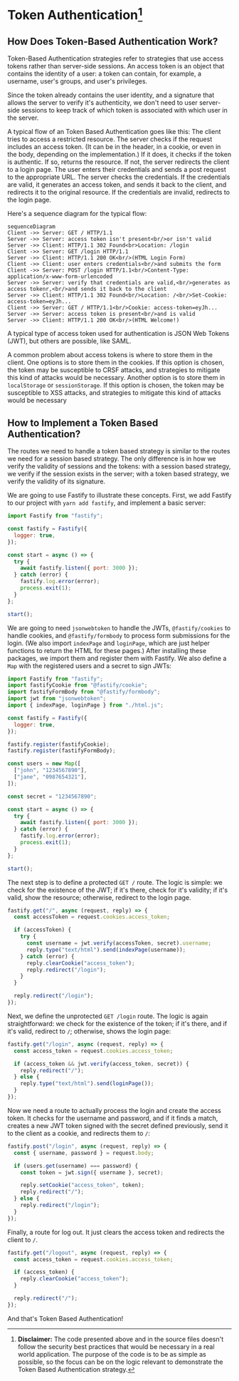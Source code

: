 # Token Authentication[^1]

## How Does Token-Based Authentication Work?

Token-Based Authentication strategies refer to strategies that use access
tokens rather than server-side sessions. An access token is an object that
contains the identity of a user: a token can contain, for example, a username,
user's groups, and user's privileges.

Since the token already contains the user identity, and a signature that allows
the server to verify it's authenticity, we don't need to user server-side
sessions to keep track of which token is associated with which user in the
server.

A typical flow of an Token Based Authentication goes like this: The client
tries to access a restricted resource. The server checks if the request
includes an access token. (It can be in the header, in a cookie, or even in the
body, depending on the implementation.) If it does, it checks if the token is
authentic. If so, returns the resource. If not, the server redirects the client
to a login page. The user enters their credentials and sends a post request to
the appropriate URL. The server checks the credentials. If the credentials are
valid, it generates an access token, and sends it back to the client, and
redirects it to the original resource. If the credentials are invalid,
redirects to the login page.

Here's a sequence diagram for the typical flow:

```mermaid
sequenceDiagram
Client ->> Server: GET / HTTP/1.1
Server ->> Server: access token isn't present<br/>or isn't valid
Server ->> Client: HTTP/1.1 302 Found<br>Location: /login
Client ->> Server: GET /login HTTP/1.1
Server ->> Client: HTTP/1.1 200 OK<br/>(HTML Login Form)
Client ->> Client: user enters credentials<br/>and submits the form
Client ->> Server: POST /login HTTP/1.1<br/>Content-Type: application/x-www-form-urlencoded
Server ->> Server: verify that credentials are valid,<br/>generates as access tokenr,<br/>and sends it back to the client
Server ->> Client: HTTP/1.1 302 Found<br/>Location: /<br/>Set-Cookie: access-token=eyJh...
Client ->> Server: GET / HTTP/1.1<br/>Cookie: access-token=eyJh...
Server ->> Server: access token is present<br/>and is valid
Server ->> Client: HTTP/1.1 200 OK<br/>(HTML Welcome!)
```

A typical type of access token used for authentication is JSON Web Tokens
(JWT), but others are possible, like SAML.

A common problem about access tokens is where to store them in the client. One
options is to store them in the cookies. If this option is chosen, the
token may be susceptible to CRSF attacks, and strategies to mitigate this kind
of attacks would be necessary. Another option is to store them in `localStorage` 
or `sessionStorage`. If this option is chosen, the token may be susceptible to
XSS attacks, and strategies to mitigate this kind of attacks would be necessary

## How to Implement a Token Based Authentication?

The routes we need to handle a token based strategy is similar to the routes we
need for a session based strategy. The only difference is in how we verify the
validity of sessions and the tokens: with a session based strategy, we verify
if the session exists in the server; with a token based strategy, we verify the
validity of its signature.

We are going to use Fastify to illustrate these concepts. First, we add Fastify
to our project with `yarn add fastify`, and implement a basic server:

```javascript
import Fastify from "fastify";

const fastify = Fastify({
  logger: true,
});

const start = async () => {
  try {
    await fastify.listen({ port: 3000 });
  } catch (error) {
    fastify.log.error(error);
    process.exit(1);
  }
};

start();
```

We are going to need `jsonwebtoken` to handle the JWTs, `@fastify/cookies` to
handle cookies, and `@fastify/formbody` to process form submissions for the
login. (We also import `indexPage` and `loginPage`, which are just helper
functions to return the HTML for these pages.) After installing these packages,
we import them and register them with Fastify. We also define a `Map` with the
registered users and a secret to sign JWTs:

```javascript
import Fastify from "fastify";
import fastifyCookie from "@fastify/cookie";
import fastifyFormBody from "@fastify/formbody";
import jwt from "jsonwebtoken";
import { indexPage, loginPage } from "./html.js";

const fastify = Fastify({
  logger: true,
});

fastify.register(fastifyCookie);
fastify.register(fastifyFormBody);

const users = new Map([
  ["john", "1234567890"],
  ["jane", "0987654321"],
]);

const secret = "1234567890";

const start = async () => {
  try {
    await fastify.listen({ port: 3000 });
  } catch (error) {
    fastify.log.error(error);
    process.exit(1);
  }
};

start();
```

The next step is to define a protected `GET /` route. The logic is simple: we
check for the existence of the JWT; if it's there, check for it's validity; if
it's valid, show the resource; otherwise, redirect to the login page.

```javascript
fastify.get("/", async (request, reply) => {
  const accessToken = request.cookies.access_token;

  if (accessToken) {
    try {
      const username = jwt.verify(accessToken, secret).username;
      reply.type("text/html").send(indexPage(username));
    } catch (error) {
      reply.clearCookie("access_token");
      reply.redirect("/login");
    }
  }

  reply.redirect("/login");
});
```

Next, we define the unprotected `GET /login` route. The logic is again
straightforward: we check for the existence of the token; if it's there, and if
it's valid, redirect to `/`; otherwise, shows the login page:

```javascript
fastify.get("/login", async (request, reply) => {
  const access_token = request.cookies.access_token;

  if (access_token && jwt.verify(access_token, secret)) {
    reply.redirect("/");
  } else {
    reply.type("text/html").send(loginPage());
  }
});
```

Now we need a route to actually process the login and create the access token.
It checks for the username and password, and if it finds a match, creates a new
JWT token signed with the secret defined previously, send it to the client as a
cookie, and redirects them to `/`:

```javascript
fastify.post("/login", async (request, reply) => {
  const { username, password } = request.body;

  if (users.get(username) === password) {
    const token = jwt.sign({ username }, secret);

    reply.setCookie("access_token", token);
    reply.redirect("/");
  } else {
    reply.redirect("/login");
  }
});
```

Finally, a route for log out. It just clears the access token and redirects the
client to `/`.

```javascript
fastify.get("/logout", async (request, reply) => {
  const access_token = request.cookies.access_token;

  if (access_token) {
    reply.clearCookie("access_token");
  }

  reply.redirect("/");
});
```

And that's Token Based Authentication!

[^1]: **Disclaimer:** The code presented above and in the source files doesn't
  follow the security best practices that would be necessary in a real world
  application. The purpose of the code is to be as simple as possible, so the
  focus can be on the logic relevant to demonstrate the Token Based
  Authentication strategy.

